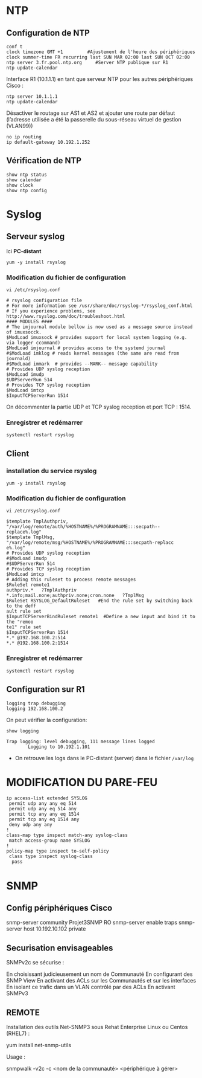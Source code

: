 # NTP
## Configuration de NTP

```
conf t
clock timezone GMT +1         #Ajustement de l'heure des périphériques
clock summer-time FR recurring last SUN MAR 02:00 last SUN OCT 02:00
ntp server 3.fr.pool.ntp.org     #Server NTP publique sur R1 
ntp update-calendar
``` 

Interface R1 (10.1.1.1) en tant que serveur NTP pour les autres périphériques Cisco :
```
ntp server 10.1.1.1
ntp update-calendar
```
Désactiver le routage sur AS1 et AS2 et ajouter une route par défaut (l’adresse utilisée a été la passerelle du sous-réseau virtuel de gestion (VLAN99))
```
no ip routing
ip default-gateway 10.192.1.252
```

## Vérification de NTP
```
show ntp status
show calendar
show clock
show ntp config
```

# Syslog

## Serveur syslog

Ici **PC-distant**
```
yum -y install rsyslog
```

### Modification du fichier de configuration 
```
vi /etc/rsyslog.conf
```
```
# rsyslog configuration file
# For more information see /usr/share/doc/rsyslog-*/rsyslog_conf.html
# If you experience problems, see http://www.rsyslog.com/doc/troubleshoot.html
#### MODULES ####
# The imjournal module bellow is now used as a message source instead of imuxsocck.
$ModLoad imuxsock # provides support for local system logging (e.g. via logger ccommand)
$ModLoad imjournal # provides access to the systemd journal
#$ModLoad imklog # reads kernel messages (the same are read from journald)
#$ModLoad immark  # provides --MARK-- message capability
# Provides UDP syslog reception
$ModLoad imudp
$UDPServerRun 514
# Provides TCP syslog reception
$ModLoad imtcp
$InputTCPServerRun 1514
```

On décommenter la partie UDP et TCP syslog reception et port TCP : 1514.


### Enregistrer et redémarrer 
```
systemctl restart rsyslog
```
## Client

### installation du service rsyslog
```
yum -y install rsyslog
```
### Modification du fichier de configuration 
```
vi /etc/rsyslog.conf
```
```
$template TmplAuthpriv, "/var/log/remote/auth/%HOSTNAME%/%PROGRAMNAME:::secpath--
replace%.log"
$template TmplMsg, "/var/log/remote/msg/%HOSTNAME%/%PROGRAMNAME:::secpath-replacc
e%.log"
# Provides UDP syslog reception
#$ModLoad imudp
#$UDPServerRun 514
# Provides TCP syslog reception
$ModLoad imtcp
# Adding this ruleset to process remote messages
$RuleSet remote1
authpriv.*   ?TmplAuthpriv
*.info;mail.none;authpriv.none;cron.none   ?TmplMsg
$RuleSet RSYSLOG_DefaultRuleset   #End the rule set by switching back to the deff
ault rule set
$InputTCPServerBindRuleset remote1  #Define a new input and bind it to the "remoo
te1" rule set
$InputTCPServerRun 1514
*.* @192.168.100.2:514
*.* @192.168.100.2:1514
```

### Enregistrer et redémarrer 
```
systemctl restart rsyslog
```

## Configuration sur R1
```
logging trap debugging
logging 192.168.100.2
```

On peut vérifier la configuration:
```
show logging
```
```
Trap logging: level debugging, 111 message lines logged
        Logging to 10.192.1.101
```

* On retrouve les logs dans le PC-distant (server) dans le fichier `/var/log`

# MODIFICATION DU PARE-FEU

```
ip access-list extended SYSLOG
 permit udp any any eq 514
 permit udp any eq 514 any
 permit tcp any any eq 1514
 permit tcp any eq 1514 any
 deny udp any any
!
class-map type inspect match-any syslog-class
 match access-group name SYSLOG
!
policy-map type inspect to-self-policy
 class type inspect syslog-class
  pass
```


# SNMP

## Config périphériques Cisco

snmp-server community Projet3SNMP RO
snmp-server enable traps
snmp-server host 10.192.10.102 private

## Securisation envisageables

SNMPv2c se sécurise :

En choisissant judicieusement un nom de Communauté
En configurant des SNMP View
En activant des ACLs sur les Communautés et sur les interfaces
En isolant ce trafic dans un VLAN contrôlé par des ACLs
En activant SNMPv3

## REMOTE

Installation des outils Net-SNMP3 sous Rehat Enterprise Linux ou Centos (RHEL7) :

yum install net-snmp-utils

Usage :

snmpwalk -v2c -c <nom de la communauté> <périphérique à gérer>
